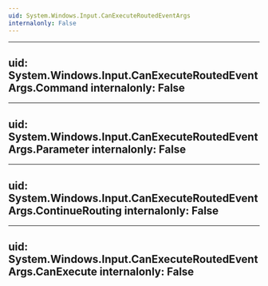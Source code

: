 ```yaml
---
uid: System.Windows.Input.CanExecuteRoutedEventArgs
internalonly: False
---
```


---
uid: System.Windows.Input.CanExecuteRoutedEventArgs.Command
internalonly: False
---

---
uid: System.Windows.Input.CanExecuteRoutedEventArgs.Parameter
internalonly: False
---

---
uid: System.Windows.Input.CanExecuteRoutedEventArgs.ContinueRouting
internalonly: False
---

---
uid: System.Windows.Input.CanExecuteRoutedEventArgs.CanExecute
internalonly: False
---
